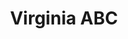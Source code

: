 ---
title: "Virginia ABC"
url: /newport-news/virginia-abc-j-clyde-morris-boulevard/
shop: Spirituosen
---